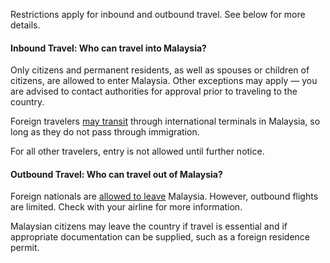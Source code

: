 Restrictions apply for inbound and outbound travel. See below for more details.

#### Inbound Travel: Who can travel into Malaysia?

Only citizens and permanent residents, as well as spouses or children of citizens, are allowed to enter Malaysia. Other exceptions may apply — you are advised to contact authorities for approval prior to traveling to the country.

Foreign travelers [may transit](https://www.garda.com/crisis24/news-alerts/348781/malaysia-authorities-announce-easing-of-covid-19-measures-from-june-10-update-22) through international terminals in Malaysia, so long as they do not pass through immigration.

For all other travelers, entry is not allowed until further notice.

#### Outbound Travel: Who can travel out of Malaysia?

Foreign nationals are [allowed to leave](https://my.usembassy.gov/u-s-citizen-services/covid-19-information/) Malaysia. However, outbound flights are limited. Check with your airline for more information.

Malaysian citizens may leave the country if travel is essential and if appropriate documentation can be supplied, such as a foreign residence permit.
